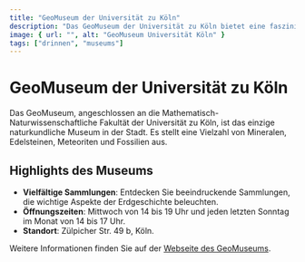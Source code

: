 ```yaml
---
title: "GeoMuseum der Universität zu Köln"
description: "Das GeoMuseum der Universität zu Köln bietet eine faszinierende Sammlung von Mineralen, Meteoriten, Fossilien und mehr, die die Erdgeschichte und geologische Prozesse veranschaulichen."
image: { url: "", alt: "GeoMuseum Universität Köln" }
tags: ["drinnen", "museums"]
---
```


# GeoMuseum der Universität zu Köln

Das GeoMuseum, angeschlossen an die Mathematisch-Naturwissenschaftliche Fakultät der Universität zu Köln, ist das einzige naturkundliche Museum in der Stadt. Es stellt eine Vielzahl von Mineralen, Edelsteinen, Meteoriten und Fossilien aus.

## Highlights des Museums

- **Vielfältige Sammlungen**: Entdecken Sie beeindruckende Sammlungen, die wichtige Aspekte der Erdgeschichte beleuchten.
- **Öffnungszeiten**: Mittwoch von 14 bis 19 Uhr und jeden letzten Sonntag im Monat von 14 bis 17 Uhr.
- **Standort**: Zülpicher Str. 49 b, Köln.

Weitere Informationen finden Sie auf der [Webseite des GeoMuseums](https://geologie.uni-koeln.de/geomuseum).
